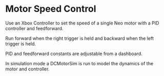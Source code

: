 # Motor Speed Control

Use an Xbox Controller to set the speed of a single Neo motor with a PID controller and feedforward.

Run forward when the right trigger is held and backward when the left trigger is held.

PID and feedforward constants are adjustable from a dashboard.

In simulation mode a DCMotorSim is run to model the dynamics of the motor and controller.
